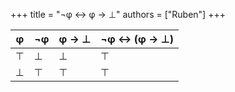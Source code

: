 +++
title = "¬φ ↔ φ → ⊥"
authors = ["Ruben"]
+++

| φ | ¬φ | φ → ⊥ | ¬φ ↔ (φ → ⊥) |
|---|----|-------|--------------|
| ⊤ | ⊥  | ⊥     | ⊤            |
| ⊥ | ⊤  | ⊤     | ⊤            |
